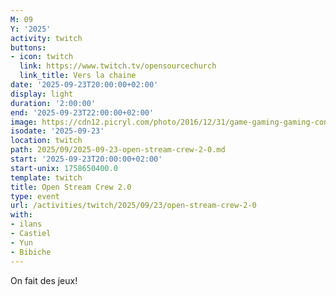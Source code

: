 ```yaml
---
M: 09
Y: '2025'
activity: twitch
buttons:
- icon: twitch
  link: https://www.twitch.tv/opensourcechurch
  link_title: Vers la chaine
date: '2025-09-23T20:00:00+02:00'
display: light
duration: '2:00:00'
end: '2025-09-23T22:00:00+02:00'
image: https://cdn12.picryl.com/photo/2016/12/31/game-gaming-gaming-console-science-technology-555734-1024.png
isodate: '2025-09-23'
location: twitch
path: 2025/09/2025-09-23-open-stream-crew-2-0.md
start: '2025-09-23T20:00:00+02:00'
start-unix: 1758650400.0
template: twitch
title: Open Stream Crew 2.0
type: event
url: /activities/twitch/2025/09/23/open-stream-crew-2-0
with:
- ilans
- Castiel
- Yun
- Bibiche
---
```

On fait des jeux!
